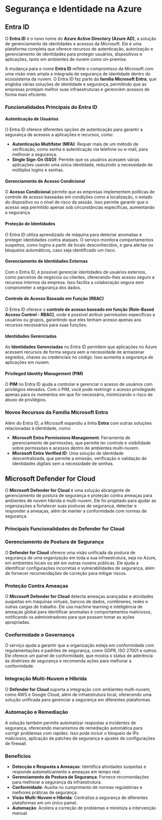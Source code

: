 # Segurança e Identidade na Azure

## Entra ID

O **Entra ID** é o novo nome do **Azure Active Directory (Azure AD)**, a solução de gerenciamento de identidades e acessos da Microsoft. Ele é uma plataforma completa que oferece recursos de autenticação, autorização e gerenciamento de identidades para proteger usuários, dispositivos e aplicações, tanto em ambientes de nuvem como on-premise.

A mudança para o nome **Entra ID** reflete o compromisso da Microsoft com uma visão mais ampla e integrada de segurança de identidade dentro do ecossistema da nuvem. O Entra ID faz parte da **família Microsoft Entra**, que engloba várias soluções de identidade e segurança, permitindo que as empresas protejam melhor suas infraestruturas e gerenciem acessos de forma mais eficiente.

### Funcionalidades Principais do Entra ID

#### Autenticação de Usuários
O Entra ID oferece diferentes opções de autenticação para garantir a segurança de acessos a aplicações e recursos, como:

- **Autenticação Multifator (MFA)**: Requer mais de um método de verificação, como senha e autenticação via telefone ou e-mail, para melhorar a segurança.
- **Single Sign-On (SSO)**: Permite que os usuários acessem várias aplicações usando uma única identidade, reduzindo a necessidade de múltiplos logins e senhas.
  
#### Gerenciamento de Acesso Condicional
O **Acesso Condicional** permite que as empresas implementem políticas de controle de acesso baseadas em condições como a localização, o estado do dispositivo ou o nível de risco da sessão. Isso permite garantir que o acesso seja permitido apenas sob circunstâncias específicas, aumentando a segurança.

#### Proteção de Identidades
O Entra ID utiliza aprendizado de máquina para detectar anomalias e proteger identidades contra ataques. O serviço monitora comportamentos suspeitos, como logins a partir de locais desconhecidos, e gera alertas ou bloqueios automáticos, caso seja identificado um risco.

#### Gerenciamento de Identidades Externas
Com o Entra ID, é possível gerenciar identidades de usuários externos, como parceiros de negócios ou clientes, oferecendo-lhes acesso seguro a recursos internos da empresa. Isso facilita a colaboração segura sem comprometer a segurança dos dados.

#### Controle de Acesso Baseado em Função (RBAC)
O Entra ID oferece o **controle de acesso baseado em função (Role-Based Access Control - RBAC)**, onde é possível atribuir permissões específicas a usuários ou grupos, garantindo que eles tenham acesso apenas aos recursos necessários para suas funções.

#### Identidades Gerenciadas
As **Identidades Gerenciadas** no Entra ID permitem que aplicações no Azure acessem recursos de forma segura sem a necessidade de armazenar segredos, chaves ou credenciais no código. Isso aumenta a segurança de aplicações em nuvem.

#### Privileged Identity Management (PIM)
O **PIM** no Entra ID ajuda a controlar e gerenciar o acesso de usuários com privilégios elevados. Com o PIM, você pode restringir o acesso privilegiado apenas para os momentos em que for necessário, minimizando o risco de abuso de privilégios.

### Novos Recursos da Família Microsoft Entra

Além do Entra ID, a Microsoft expandiu a linha **Entra** com outras soluções relacionadas à identidade, como:

- **Microsoft Entra Permissions Management**: Ferramenta de gerenciamento de permissões, que permite ter controle e visibilidade sobre permissões e acessos dentro de ambientes multi-nuvem.
- **Microsoft Entra Verified ID**: Uma solução de identidade descentralizada, que permite a emissão, verificação e validação de identidades digitais sem a necessidade de senhas.

## Microsoft Defender for Cloud

O **Microsoft Defender for Cloud** é uma solução abrangente de gerenciamento de postura de segurança e proteção contra ameaças para ambientes de nuvem híbrida e multi-nuvem. Ele foi projetado para ajudar as organizações a fortalecer suas posturas de segurança, detectar e responder a ameaças, além de manter a conformidade com normas de segurança.

### Principais Funcionalidades do Defender for Cloud

### Gerenciamento de Postura de Segurança
O **Defender for Cloud** oferece uma visão unificada da postura de segurança de uma organização em toda a sua infraestrutura, seja no Azure, em ambientes locais ou até em outras nuvens públicas. Ele ajuda a identificar configurações incorretas e vulnerabilidades de segurança, além de fornecer recomendações de correção para mitigar riscos.

### Proteção Contra Ameaças
O **Microsoft Defender for Cloud** detecta ameaças avançadas e atividades suspeitas em máquinas virtuais, bancos de dados, contêineres, redes e outras cargas de trabalho. Ele usa machine learning e inteligência de ameaças global para identificar anomalias e comportamentos maliciosos, notificando os administradores para que possam tomar as ações apropriadas.

### Conformidade e Governança
O serviço ajuda a garantir que a organização esteja em conformidade com regulamentações e padrões de segurança, como GDPR, ISO 27001 e outros. Ele oferece um painel de conformidade, que mostra o status de aderência às diretrizes de segurança e recomenda ações para melhorar a conformidade.

### Integração Multi-Nuvem e Híbrida
O **Defender for Cloud** suporta a integração com ambientes multi-nuvem, como AWS e Google Cloud, além de infraestrutura local, oferecendo uma solução unificada para gerenciar a segurança em diferentes plataformas.

### Automação e Remediação
A solução também permite automatizar respostas a incidentes de segurança, oferecendo mecanismos de remediação automática para corrigir problemas com rapidez. Isso pode incluir o bloqueio de IPs maliciosos, aplicação de patches de segurança e ajustes de configurações de firewall.

### Benefícios

- **Detecção e Resposta a Ameaças**: Identifica atividades suspeitas e responde automaticamente a ameaças em tempo real.
- **Gerenciamento de Postura de Segurança**: Fornece recomendações para melhorar a segurança da infraestrutura.
- **Conformidade**: Auxilia no cumprimento de normas regulatórias e melhores práticas de segurança.
- **Visão Multi-Nuvem e Híbrida**: Centraliza a segurança de diferentes plataformas em um único painel.
- **Automação**: Acelera a correção de problemas e minimiza a intervenção manual.
